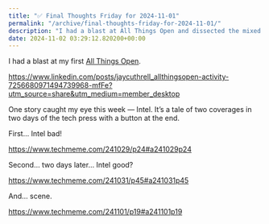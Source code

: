 ```yaml
---
title: "✅ Final Thoughts Friday for 2024-11-01"
permalink: "/archive/final-thoughts-friday-for-2024-11-01/"
description: "I had a blast at All Things Open and dissected the mixed tech coverage on Intel."
date: 2024-11-02 03:29:12.820200+00:00
---
```


<!-- buttondown-editor-mode: fancy --><p>I had a blast at my first <a target="_blank" rel="noopener noreferrer nofollow" href="https://www.linkedin.com/posts/jaycuthrell_allthingsopen-activity-7256680971494739968-mfFe?utm_source=share&amp;utm_medium=member_desktop">All Things Open</a>.</p><p><a target="_blank" rel="noopener noreferrer nofollow" href="https://www.linkedin.com/posts/jaycuthrell_allthingsopen-activity-7256680971494739968-mfFe?utm_source=share&amp;utm_medium=member_desktop">https://www.linkedin.com/posts/jaycuthrell_allthingsopen-activity-7256680971494739968-mfFe?utm_source=share&amp;utm_medium=member_desktop</a></p><p>One story caught my eye this week — Intel. It’s a tale of two coverages in two days of the tech press with a button at the end.</p><p>First… Intel bad!</p><p><a target="_blank" rel="noopener noreferrer nofollow" href="https://www.techmeme.com/241029/p24#a241029p24">https://www.techmeme.com/241029/p24#a241029p24</a></p><p>Second… two days later… Intel good?</p><p><a target="_blank" rel="noopener noreferrer nofollow" href="https://www.techmeme.com/241031/p45#a241031p45">https://www.techmeme.com/241031/p45#a241031p45</a></p><p>And… scene.</p><p><a target="_blank" rel="noopener noreferrer nofollow" href="https://www.techmeme.com/241101/p19#a241101p19">https://www.techmeme.com/241101/p19#a241101p19</a></p><p></p><p></p><p></p><p></p><p></p>